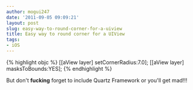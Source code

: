 ```yaml
---
author: mogui247
date: '2011-09-05 09:09:21'
layout: post
slug: easy-way-to-round-corner-for-a-uiview
title: Easy way to round corner for a UIView
tags:
- iOS
---
```


{% highlight  objc %}
	[[aView layer] setCornerRadius:7.0];
	[[aView layer]	masksToBounds:YES];
{% endhighlight %}

But don't **fucking** forget to include Quartz Framework or you'll get mad!!!

